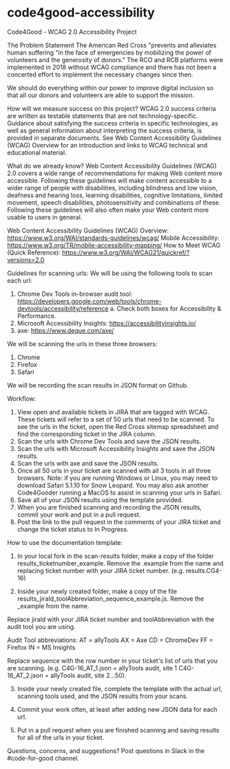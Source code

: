 # code4good-accessibility

Code4Good - WCAG 2.0 Accessibility Project

The Problem Statement
The American Red Cross "prevents and alleviates human suffering "in the face of emergencies by mobilizing the power of volunteers and the generosity of donors." The RCO and RCB platforms were implemented in 2018 without WCAG compliance and there has not been a concerted effort to implement the necessary changes since then.

We should do everything within our power to improve digital inclusion so that all our donors and volunteers are able to support the mission.

How will we measure success on this project?
WCAG 2.0 success criteria are written as testable statements that are not technology-specific. Guidance about satisfying the success criteria in specific technologies, as well as general information about interpreting the success criteria, is provided in separate documents. See Web Content Accessibility Guidelines (WCAG) Overview for an introduction and links to WCAG technical and educational material.

What do we already know?
Web Content Accessibility Guidelines (WCAG) 2.0 covers a wide range of recommendations for making Web content more accessible. Following these guidelines will make content accessible to a wider range of people with disabilities, including blindness and low vision, deafness and hearing loss, learning disabilities, cognitive limitations, limited movement, speech disabilities, photosensitivity and combinations of these. Following these guidelines will also often make your Web content more usable to users in general.

Web Content Accessibility Guidelines (WCAG) Overview: https://www.w3.org/WAI/standards-guidelines/wcag/
Mobile Accessibility: https://www.w3.org/TR/mobile-accessibility-mapping/
How to Meet WCAG (Quick Reference): https://www.w3.org/WAI/WCAG21/quickref/?versions=2.0

Guidelines for scanning urls:
We will be using the following tools to scan each url:
1. Chrome Dev Tools in-browser audit tool: https://developers.google.com/web/tools/chrome-devtools/accessibility/reference
  a. Check both boxes for Accessibility & Performance.
2. Microsoft Accessibility Insights: https://accessibilityinsights.io/
3. axe: https://www.deque.com/axe/

We will be scanning the urls in these three browsers:
1. Chrome
2. Firefox
3. Safari

We will be recording the scan results in JSON format on Github.

Workflow:
1. View open and available tickets in JIRA that are tagged with WCAG.  These tickets will refer to a set of 50 urls that need to be scanned.  To see the urls in the ticket, open the Red Cross sitemap spreadsheet and find the corresponding ticket in the JIRA column.
2. Scan the urls with Chrome Dev Tools and save the JSON results.
3. Scan the urls with Microsoft Accessibility Insights and save the JSON results.
4. Scan the urls with axe and save the JSON results.
5. Once all 50 urls in your ticket are scanned with all 3 tools in all three browsers. Note: if you are running Windows or Linux, you may need to download Safari 5.1.10 for Snow Leopard.  You may also ask another Code4Gooder running a MacOS to assist in scanning your urls in Safari.
6. Save all of your JSON results using the template provided.
7. When you are finished scanning and recording the JSON results, commit your work and put in a pull request.
8. Post the link to the pull request in the comments of your JIRA ticket and change the ticket status to In Progress.

How to use the documentation template:
1. In your local fork in the scan-results folder, make a copy of the folder results_ticketnumber_example.  Remove the .example from the name and replacing ticket number with your JIRA ticket number. (e.g. results.CG4-16)

2. Inside your newly created folder, make a copy of the file results_jiraId_toolAbbreviation_sequence_example.js.  Remove the _example from the name.

Replace jiraId with your JIRA ticket number and toolAbbreviation with the audit tool you are using.

Audit Tool abbreviations:
AT = allyTools
AX = Axe
CD = ChromeDev
FF = Firefox
IN = MS Insights

Replace sequence with the row number in your ticket's list of urls that you are scanning. (e.g. C4G-16_AT_1.json = allyTools audit, site 1
C4G-16_AT_2.json = allyTools audit, site 2...50).

3. Inside your newly created file, complete the template with the actual url, scanning tools used, and the JSON results from your scans.

4. Commit your work often, at least after adding new JSON data for each url.
5. Put in a pull request when you are finished scanning and saving results for all of the urls in your ticket.


Questions, concerns, and suggestions?  Post questions in Slack in the #code-for-good channel.